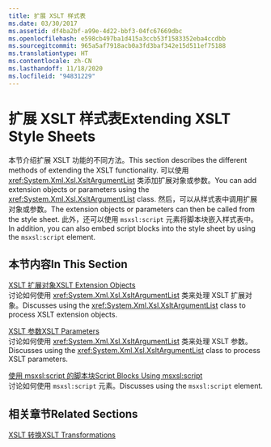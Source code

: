 ```yaml
---
title: 扩展 XSLT 样式表
ms.date: 03/30/2017
ms.assetid: df4ba2bf-a99e-4d22-bbf3-04fc67669dbc
ms.openlocfilehash: e598cb497ba1d415a3ccb53f1583352eba4ccdbb
ms.sourcegitcommit: 965a5af7918acb0a3fd3baf342e15d511ef75188
ms.translationtype: HT
ms.contentlocale: zh-CN
ms.lasthandoff: 11/18/2020
ms.locfileid: "94831229"
---
```

# <a name="extending-xslt-style-sheets"></a><span data-ttu-id="b8a53-102">扩展 XSLT 样式表</span><span class="sxs-lookup"><span data-stu-id="b8a53-102">Extending XSLT Style Sheets</span></span>
<span data-ttu-id="b8a53-103">本节介绍扩展 XSLT 功能的不同方法。</span><span class="sxs-lookup"><span data-stu-id="b8a53-103">This section describes the different methods of extending the XSLT functionality.</span></span> <span data-ttu-id="b8a53-104">可以使用 <xref:System.Xml.Xsl.XsltArgumentList> 类添加扩展对象或参数。</span><span class="sxs-lookup"><span data-stu-id="b8a53-104">You can add extension objects or parameters using the <xref:System.Xml.Xsl.XsltArgumentList> class.</span></span> <span data-ttu-id="b8a53-105">然后，可以从样式表中调用扩展对象或参数。</span><span class="sxs-lookup"><span data-stu-id="b8a53-105">The extension objects or parameters can then be called from the style sheet.</span></span> <span data-ttu-id="b8a53-106">此外，还可以使用 `msxsl:script` 元素将脚本块嵌入样式表中。</span><span class="sxs-lookup"><span data-stu-id="b8a53-106">In addition, you can also embed script blocks into the style sheet by using the `msxsl:script` element.</span></span>  
  
## <a name="in-this-section"></a><span data-ttu-id="b8a53-107">本节内容</span><span class="sxs-lookup"><span data-stu-id="b8a53-107">In This Section</span></span>  
 [<span data-ttu-id="b8a53-108">XSLT 扩展对象</span><span class="sxs-lookup"><span data-stu-id="b8a53-108">XSLT Extension Objects</span></span>](xslt-extension-objects.md)  
 <span data-ttu-id="b8a53-109">讨论如何使用 <xref:System.Xml.Xsl.XsltArgumentList> 类来处理 XSLT 扩展对象。</span><span class="sxs-lookup"><span data-stu-id="b8a53-109">Discusses using the <xref:System.Xml.Xsl.XsltArgumentList> class to process XSLT extension objects.</span></span>  
  
 [<span data-ttu-id="b8a53-110">XSLT 参数</span><span class="sxs-lookup"><span data-stu-id="b8a53-110">XSLT Parameters</span></span>](xslt-parameters.md)  
 <span data-ttu-id="b8a53-111">讨论如何使用 <xref:System.Xml.Xsl.XsltArgumentList> 类来处理 XSLT 参数。</span><span class="sxs-lookup"><span data-stu-id="b8a53-111">Discusses using the <xref:System.Xml.Xsl.XsltArgumentList> class to process XSLT parameters.</span></span>  
  
 [<span data-ttu-id="b8a53-112">使用 msxsl:script 的脚本块</span><span class="sxs-lookup"><span data-stu-id="b8a53-112">Script Blocks Using msxsl:script</span></span>](script-blocks-using-msxsl-script.md)  
 <span data-ttu-id="b8a53-113">讨论如何使用 `msxsl:script` 元素。</span><span class="sxs-lookup"><span data-stu-id="b8a53-113">Discusses using the `msxsl:script` element.</span></span>  
  
## <a name="related-sections"></a><span data-ttu-id="b8a53-114">相关章节</span><span class="sxs-lookup"><span data-stu-id="b8a53-114">Related Sections</span></span>  
 [<span data-ttu-id="b8a53-115">XSLT 转换</span><span class="sxs-lookup"><span data-stu-id="b8a53-115">XSLT Transformations</span></span>](xslt-transformations.md)
